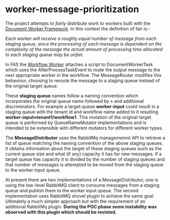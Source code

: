 # worker-message-prioritization

The project attempts to _fairly_ distribute work to workers built with the 
[Document Worker Framework](https://github.com/CAFDataProcessing/worker-document).
In this context the definition of fair is:-

_Each worker will receive a roughly equal number of message from each staging 
queue, since the processing of each message is dependent on the complexity of the message the actual amount of 
processing time allocated to each staging queue may be unfair._

In FAS the [Workflow Worker](https://github.houston.softwaregrp.net/Verity/darwin-worker-workflow) attaches a script 
to DocumentWorkerTask which uses the AfterProcessTaskEvent to route the output message to the next appropriate worker 
in the workflow. The MessageRouter modifies this behaviour, choosing to reroute the message to a staging queue instead 
of the original target queue.

These **staging queue** names follow a naming convention which incorporates the original queue name followed by » and 
additional discriminators. For example a target queue **worker-input** could result in a staging queue with the tenant 
id and workflow name added to it resulting **worker-input»tenant1/workflow1**. 
This mutation of the original target queue is performed by QueueNameMutator implementations and is intended to be 
extensible with different mutators for different worker types. 

The **MessageDistributor** uses the RabbitMq managememnt API to retrieve a list of queue matching the naming convention 
of the above staging queues. It obtains information about the target of these staging queues such as the current queue
size and what (if any) capacity it has for new messages. If a target queue has capacity it is divided by the number of 
staging queues and that number of messages is attempted to be moved from the staging queue to the worker input queue.

At present there are two implementations of a MessageDistributor, one is using the low-level RabbitMQ client to consume 
messages from a staging queue and publish them to the worker input queue. The second implementation uses RabbitMQ 
shovel plugin to achieve the same goal. Ultimately a much simpler approach but with the requirement of an additional 
RabbitMq plugin. **During the POC phase some instability was observed with this plugin which should be revisted.**

